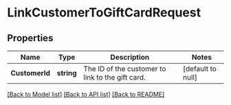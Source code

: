 # LinkCustomerToGiftCardRequest

## Properties

 Name           | Type       | Description                                      | Notes             
----------------|------------|--------------------------------------------------|-------------------
 **CustomerId** | **string** | The ID of the customer to link to the gift card. | [default to null] 

[[Back to Model list]](../README.md#documentation-for-models) [[Back to API list]](../README.md#documentation-for-api-endpoints) [[Back to README]](../README.md)

